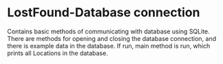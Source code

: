 # LostFound-Database connection
Contains basic methods of communicating with database using SQLite. There are methods for opening and closing the database connection, and there is example data in the database. If run, main method is run, which prints all Locations in the database.
